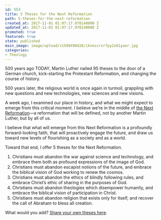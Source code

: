 ```yaml
---
id: 553
title: 5 Theses for the Next Reformation
path: 5-theses-for-the-next-reformation
created_at: 2017-11-01 01:07:17.978148000 Z
updated_at: 2017-11-01 01:07:17.978148000 Z
promoted: true
featured: true
state: published
main_image: image/upload/v1509498428/iknescrxrfpy2x01yaor.jpg
categories:
- Theology
---
```

500 years ago TODAY, Martin Luther nailed 95 theses to the door of a German church, kick-starting the Protestant Reformation, and changing the course of history.

500 years later, the religious world is once again in turmoil, grappling with new questions and new technologies, new sciences and new visions. 

A week ago, I examined our place in history, and what we might expect to emerge from this critical moment. I believe we’re in the middle of [the Next Reformation](http://micahredding.com/blog/christian-transhumanism-is-the-next-reformation)—a reformation that will be defined, not by another Martin Luther, but by all of us.

I believe that what will emerge from this Next Reformation is a profoundly forward-looking faith, that will proactively engage the future, and draw us toward new levels of flourishing as a society and as a world.

Toward that end, I offer 5 theses for the Next Reformation.

1. Christians must abandon the war against science and technology, and embrace them both as profound expressions of the image of God.
2. Christians must abandon escapist notions of the future, and embrace the biblical vision of God working to renew the cosmos.
3. Christians must abandon the ethics of blindly following rules, and embrace Christ’s ethic of sharing in the purposes of God.
4. Christians must abandon theologies which disempower humanity, and embrace the biblical vision of participation in Christ.
5. Christians must abandon religion that exists only for itself, and recover the call of Abraham to bless all creation.

What would you add? [Share your own theses here](http://www.nail-your-theses.com/).
